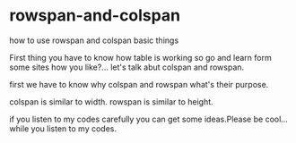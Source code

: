 # rowspan-and-colspan
how to use rowspan and colspan basic things

First thing you have to know how table is working so go and learn form some sites how you like?...
let's talk abut colspan and rowspan.

first we have to know why colspan and rowspan what's their purpose.

colspan is similar to width.
rowspan is similar to height.

if you listen to my codes carefully you can get some ideas.Please be cool... while you listen to my codes.

